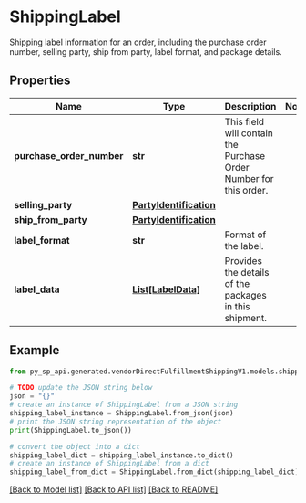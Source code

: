 # ShippingLabel

Shipping label information for an order, including the purchase order number, selling party, ship from party, label format, and package details.

## Properties

Name | Type | Description | Notes
------------ | ------------- | ------------- | -------------
**purchase_order_number** | **str** | This field will contain the Purchase Order Number for this order. | 
**selling_party** | [**PartyIdentification**](PartyIdentification.md) |  | 
**ship_from_party** | [**PartyIdentification**](PartyIdentification.md) |  | 
**label_format** | **str** | Format of the label. | 
**label_data** | [**List[LabelData]**](LabelData.md) | Provides the details of the packages in this shipment. | 

## Example

```python
from py_sp_api.generated.vendorDirectFulfillmentShippingV1.models.shipping_label import ShippingLabel

# TODO update the JSON string below
json = "{}"
# create an instance of ShippingLabel from a JSON string
shipping_label_instance = ShippingLabel.from_json(json)
# print the JSON string representation of the object
print(ShippingLabel.to_json())

# convert the object into a dict
shipping_label_dict = shipping_label_instance.to_dict()
# create an instance of ShippingLabel from a dict
shipping_label_from_dict = ShippingLabel.from_dict(shipping_label_dict)
```
[[Back to Model list]](../README.md#documentation-for-models) [[Back to API list]](../README.md#documentation-for-api-endpoints) [[Back to README]](../README.md)


